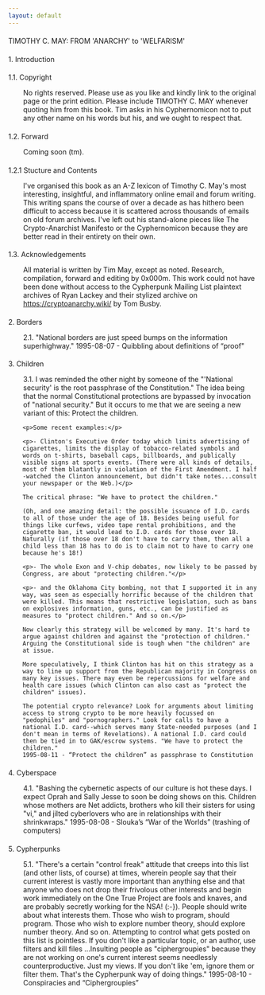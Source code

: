 ```yaml
---
layout: default
---
```


<style>h1,h2,h3,h4,h5,h6{font-weight:400;font-size:1em;border-bottom:none;}p{margin-left:30px;}</style>

# TIMOTHY C. MAY: FROM 'ANARCHY' to 'WELFARISM'

### 1. Introduction

### 1.1. Copyright

No rights reserved. Please use as you like and kindly link to the
original page or the print edition. Please include TIMOTHY C. MAY
whenever quoting him from this book. Tim asks in his Cyphernomicon
not to put any other name on his words but his, and we ought to
respect that.

### 1.2. Forward

Coming soon (tm).

### 1.2.1 Stucture and Contents

I've organised this book as an A-Z lexicon of Timothy C. May's most
interesting, insightful, and inflammatory online email and forum
writing. This writing spans the course of over a decade as has
hithero been difficult to access because it is scattered across
thousands of emails on old forum archives. I've left out his
stand-alone pieces like The Crypto-Anarchist Manifesto or the
Cyphernomicon because they are better read in their entirety on
  their own.

### 1.3. Acknowledgements 

All material is written by Tim May, except as noted. Research,
compilation, forward and editing by 0x000m. This work could not
have been done without access to the Cypherpunk Mailing List
plaintext archives of Ryan Lackey and their stylized archive on
  https://cryptoanarchy.wiki/ by Tom Busby.


### 2. Borders

   2.1. "National borders are just speed bumps on the information 
         superhighway." 
         1995-08-07 - Quibbling about definitions of “proof"            

### 3. Children

   3.1. I was reminded the other night by someone of the "'National 
        security' is the root passphrase of the Constitution." The idea 
        being that the normal Constitutional protections are bypassed by 
        invocation of "national security." But it occurs to me that we are
        seeing a new variant of this: Protect the children.

        <p>Some recent examples:</p>

        <p>- Clinton's Executive Order today which limits advertising of 
        cigarettes, limits the display of tobacco-related symbols and 
        words on t-shirts, baseball caps, billboards, and publically 
        visible signs at sports events. (There were all kinds of details, 
        most of them blatantly in violation of the First Amendment. I half
        -watched the Clinton announcement, but didn't take notes...consult 
        your newspaper or the Web.)</p>

        The critical phrase: "We have to protect the children."

        (Oh, and one amazing detail: the possible issuance of I.D. cards 
        to all of those under the age of 18. Besides being useful for 
        things like curfews, video tape rental prohibitions, and the 
        cigarette ban, it would lead to I.D. cards for those over 18. 
        Naturally (if those over 18 don't have to carry them, then all a 
        child less than 18 has to do is to claim not to have to carry one
        because he's 18!)

        <p>- The whole Exon and V-chip debates, now likely to be passed by 
        Congress, are about "protecting children."</p>

        <p>- and the Oklahoma City bombing, not that I supported it in any 
        way, was seen as especially horrific because of the children that 
        were killed. This means that restrictive legislation, such as bans 
        on explosives information, guns, etc., can be justified as 
        measures to "protect children." And so on.</p>

        Now clearly this strategy will be welcomed by many. It's hard to 
        argue against children and against the "protection of children." 
        Arguing the Constitutional side is tough when "the children" are 
        at issue.

        More speculatively, I think Clinton has hit on this strategy as a 
        way to line up support from the Republican majority in Congress on 
        many key issues. There may even be repercussions for welfare and 
        health care issues (which Clinton can also cast as "protect the 
        children" issues).

        The potential crypto relevance? Look for arguments about limiting
        access to strong crypto to be more heavily focussed on 
        "pedophiles" and "pornographers." Look for calls to have a 
        national I.D. card--which serves many State-needed purposes (and I
        don't mean in terms of Revelations). A national I.D. card could 
        then be tied in to GAK/escrow systems. "We have to protect the 
        children." 
        1995-08-11 - “Protect the children” as passphrase to Constitution 

### 4. Cyberspace

   4.1. "Bashing the cybernetic aspects of our culture is hot these days. 
        I expect Oprah and Sally Jesse to soon be doing shows on this. 
        Children whose mothers are Net addicts, brothers who kill their 
        sisters for using "vi," and jilted cyberlovers who are in 
        relationships with their shrinkwraps."
        1995-08-08 - Slouka’s “War of the Worlds” (trashing of computers)

### 5. Cypherpunks

   5.1. "There's a certain "control freak" attitude that creeps into this 
        list (and other lists, of course) at times, wherein people say 
        that their current interest is vastly more important than anything 
        else and that anyone who does not drop their frivolous other 
        interests and begin work immediately on the One True Project are 
        fools and knaves, and are probably secretly working for the NSA! 
        (:-}). People should write about what interests them. Those who 
        wish to program, should program. Those who wish to explore number 
        theory, should explore number theory. And so on. Attempting to 
        control what gets posted on this list is pointless. If you don't 
        like a particular topic, or an author, use filters and kill files
        ...Insulting people as "ciphergroupies" because they are not 
        working on one's current interest seems needlessly 
        counterproductive. Just my views. If you don't like 'em, ignore 
        them or filter them. That's the Cypherpunk way of doing things." 
        1995-08-10 - Conspiracies and “Ciphergroupies”
	

